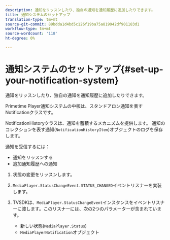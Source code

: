 ```yaml
---
description: 通知をリッスンしたり、独自の通知を通知履歴に追加したりできます。
title: 通知システムのセットアップ
translation-type: tm+mt
source-git-commit: 89bdda1d4bd5c126f19ba75a819942df901183d1
workflow-type: tm+mt
source-wordcount: '118'
ht-degree: 0%

---
```



# 通知システムのセットアップ{#set-up-your-notification-system}

通知をリッスンしたり、独自の通知を通知履歴に追加したりできます。

Primetime Player通知システムの中核は、スタンドアロン通知を表すNotificationクラスです。

NotificationHistoryクラスは、通知を蓄積するメカニズムを提供します。 通知のコレクションを表す通知(`NotificationHistoryItem`)オブジェクトのログを保存します。

通知を受信するには：

* 通知をリッスンする
* 追加通知履歴への通知

1. 状態の変更をリッスンします。
1. `MediaPlayer.StatusChangeEvent.STATUS_CHANGED`イベントリスナーを実装します。
1. TVSDKは、`MediaPlayer.StatusChangeEvent`インスタンスをイベントリスナーに渡します。このリスナーには、次の2つのパラメーターが含まれています。

   * 新しい状態(`MediaPlayer.Status`)
   * `MediaPlayerNotification`オブジェクト

